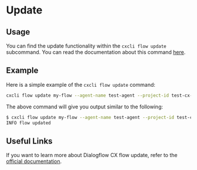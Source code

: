 # Update


## Usage

You can find the update functionality within the `cxcli flow update` subcommand. You can read the documentation about this command [here](/cmd/cxcli_flow_update).

## Example

Here is a simple example of the `cxcli flow update` command:

```sh
cxcli flow update my-flow --agent-name test-agent --project-id test-cx-346408 --location-id us-central1 --description "My updated test flow"
```

The above command will give you output similar to the following:

```sh
$ cxcli flow update my-flow --agent-name test-agent --project-id test-cx-346408 --location-id us-central1 --description "My updated test flow"
INFO flow updated
```

## Useful Links

If you want to learn more about Dialogflow CX flow update, refer to the [official documentation](https://cloud.google.com/dialogflow/cx/docs/concept/flow).